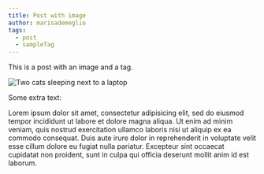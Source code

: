 ```yaml
---
title: Post with image
author: marisademeglio
tags:
  - post
  - sampleTag
---
```

This is a post with an image and a tag.

![Two cats sleeping next to a laptop](/CAP/images/cats.jpg)

Some extra text:

Lorem ipsum dolor sit amet, consectetur adipisicing elit, sed do eiusmod tempor incididunt ut labore et dolore magna aliqua. Ut enim ad minim veniam, quis nostrud exercitation ullamco laboris nisi ut aliquip ex ea commodo consequat. Duis aute irure dolor in reprehenderit in voluptate velit esse cillum dolore eu fugiat nulla pariatur. Excepteur sint occaecat cupidatat non proident, sunt in culpa qui officia deserunt mollit anim id est laborum.
